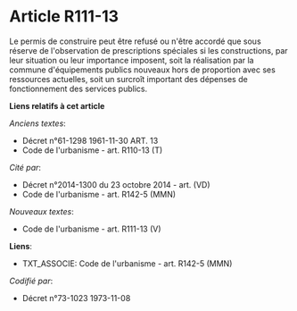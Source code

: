 # Article R111-13

Le permis de construire peut être refusé ou n'être accordé que sous réserve de l'observation de prescriptions spéciales si
les constructions, par leur situation ou leur importance imposent, soit la réalisation par la commune d'équipements publics
nouveaux hors de proportion avec ses ressources actuelles, soit un surcroît important des dépenses de fonctionnement des
services publics.

**Liens relatifs à cet article**

_Anciens textes_:

  - Décret n°61-1298 1961-11-30 ART. 13
  - Code de l'urbanisme - art. R110-13 (T)

_Cité par_:

  - Décret n°2014-1300 du 23 octobre 2014 - art. (VD)
  - Code de l'urbanisme - art. R142-5 (MMN)

_Nouveaux textes_:

  - Code de l'urbanisme - art. R111-13 (V)

**Liens**:

  - TXT_ASSOCIE: Code de l'urbanisme - art. R142-5 (MMN)

_Codifié par_:

  - Décret n°73-1023 1973-11-08
